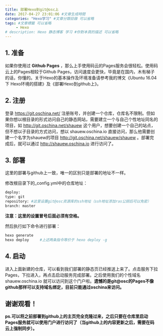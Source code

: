 ```yaml
---
title: 部署Hexo到git@osc上
date: 2017-04-27 23:01:06 #文章生成時間
categories: "Hexo学习" #文章分類目錄 可以省略
tags: #文章標籤 可以省略
     - Hexo
# description: Hexo 静态博客 学习 #你對本頁的描述 可以省略
---
```


## 1. 准备

如果你使用过 **Github Pages** ，那么上手使用码云的Pages服务会很轻松。使用码云上的Pages相较于Github Pages，访问速度会更快，毕竟是在国内，木有梯子的话，你懂的。关于Hexo的基本操作及环境准备请参考我的博文《Ubuntu 16.04 下 Hexo环境的搭建》及《部署Hexo到github上》。

<!-- more -->

## 2. 注册

登录 https://git.oschina.net/ 注册账号，并创建一个仓库，仓库名不限制。但如果你想以根目录的形式访问自己的静态网站，需要建立一个与自己个性地址同名的项目，如 http://git.oschina.net/shauew 这个用户，想要创建一个自己的站点，但不想以子目录的方式访问，想以 shauew.oschina.io 直接访问，那么他需要创建一个名字为shauew的项目 http://git.oschina.net/shauew/shauew 。部署完成后，就可以通过 http://shauew.oschina.io 进行访问了。

## 3. 部署

这里的部署与github上一致，唯一的区别只是部署的地址不一样。

修改根目录下的_config.yml中的仓库地址：

``` bash
deploy:
type: git
repository: #这里设置git@osc资源库的ssh地址（ssh地址添加ras公钥后可以免密）
branch: master
```
**注意：这里的设置冒号后面必须有空格。**

然后执行如下命令进行部署：

``` bash
hexo generate
hexo deploy     #上述两条指令等价于 hexo deploy -g
```

## 4. 启动

进入上面新建的仓库，可以看到我们部署的静态页已经推送上来了。点击服务下拉Pages，下拉进入，再点击启动服务完成部署。之后使用我们的个性域名 shauew.oschina.io 就可以访问到这个门户啦。**遗憾的是git@osc的Pages不像github那样可以支持域名绑定，目前只能通过oschina来访问。**

## 谢谢观看！

**ps.可以将之前部署到github上的主页完全克隆过来，之后只要在仓库里启动Pages服务就可以使用门户进行访问了（当github上的内容更新之后，需要在码云上强制同步）。**
